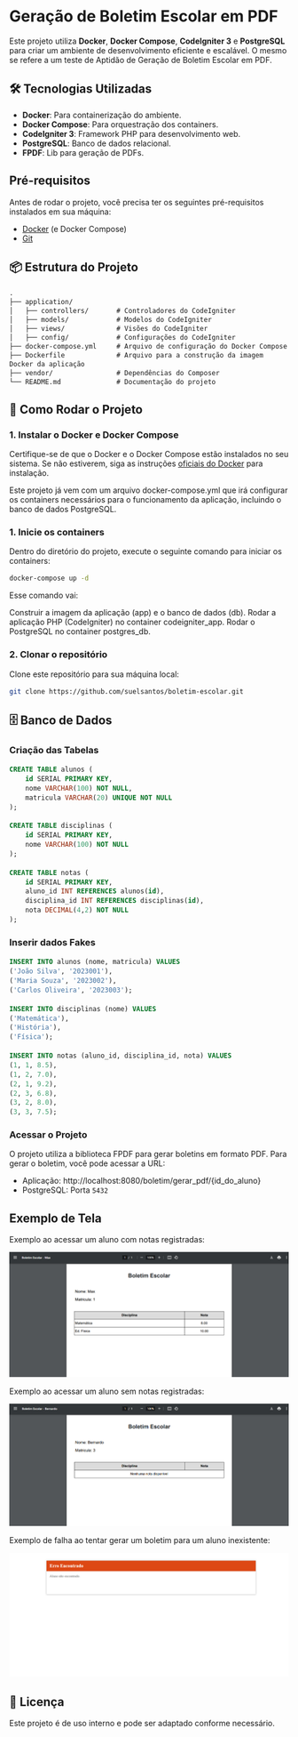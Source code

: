 # Geração de Boletim Escolar em PDF

Este projeto utiliza **Docker**, **Docker Compose**, **CodeIgniter 3** e **PostgreSQL** para criar um ambiente de desenvolvimento eficiente e escalável. O mesmo se refere a um teste de Aptidão de Geração de Boletim Escolar em PDF.

## 🛠 Tecnologias Utilizadas
- **Docker**: Para containerização do ambiente.
- **Docker Compose**: Para orquestração dos containers.
- **CodeIgniter 3**: Framework PHP para desenvolvimento web.
- **PostgreSQL**: Banco de dados relacional.
- **FPDF**: Lib para geração de PDFs.

## Pré-requisitos
Antes de rodar o projeto, você precisa ter os seguintes pré-requisitos instalados em sua máquina:

- [Docker](https://www.docker.com/get-started) (e Docker Compose)
- [Git](https://git-scm.com/)

## 📦 Estrutura do Projeto
```
.
├── application/
│   ├── controllers/       # Controladores do CodeIgniter
│   ├── models/            # Modelos do CodeIgniter
│   ├── views/             # Visões do CodeIgniter
│   ├── config/            # Configurações do CodeIgniter
├── docker-compose.yml     # Arquivo de configuração do Docker Compose
├── Dockerfile             # Arquivo para a construção da imagem Docker da aplicação
├── vendor/                # Dependências do Composer
└── README.md              # Documentação do projeto
```

## 🚀 Como Rodar o Projeto

### 1. Instalar o Docker e Docker Compose
Certifique-se de que o Docker e o Docker Compose estão instalados no seu sistema. Se não estiverem, siga as instruções [oficiais do Docker](https://docs.docker.com/get-docker/) para instalação.

Este projeto já vem com um arquivo docker-compose.yml que irá configurar os containers necessários para o funcionamento da aplicação, incluindo o banco de dados PostgreSQL.

### 1. Inicie os containers
Dentro do diretório do projeto, execute o seguinte comando para iniciar os containers:
```bash
docker-compose up -d
```

Esse comando vai:

Construir a imagem da aplicação (app) e o banco de dados (db).
Rodar a aplicação PHP (CodeIgniter) no container codeigniter_app.
Rodar o PostgreSQL no container postgres_db.

### 2. Clonar o repositório
Clone este repositório para sua máquina local:
```bash
git clone https://github.com/suelsantos/boletim-escolar.git
```

## 🗄 Banco de Dados
### Criação das Tabelas
```sql
CREATE TABLE alunos (
	id SERIAL PRIMARY KEY,
	nome VARCHAR(100) NOT NULL,
	matricula VARCHAR(20) UNIQUE NOT NULL
);

CREATE TABLE disciplinas (
	id SERIAL PRIMARY KEY,
	nome VARCHAR(100) NOT NULL
);

CREATE TABLE notas (
	id SERIAL PRIMARY KEY,
	aluno_id INT REFERENCES alunos(id),
	disciplina_id INT REFERENCES disciplinas(id),
	nota DECIMAL(4,2) NOT NULL
);
```

### Inserir dados Fakes
```sql
INSERT INTO alunos (nome, matricula) VALUES 
('João Silva', '2023001'),
('Maria Souza', '2023002'),
('Carlos Oliveira', '2023003');

INSERT INTO disciplinas (nome) VALUES 
('Matemática'),
('História'),
('Física');

INSERT INTO notas (aluno_id, disciplina_id, nota) VALUES 
(1, 1, 8.5),
(1, 2, 7.0),
(2, 1, 9.2),
(2, 3, 6.8),
(3, 2, 8.0),
(3, 3, 7.5);
```

### Acessar o Projeto
O projeto utiliza a biblioteca FPDF para gerar boletins em formato PDF. Para gerar o boletim, você pode acessar a URL:
- Aplicação: http://localhost:8080/boletim/gerar_pdf/{id_do_aluno}
- PostgreSQL: Porta `5432`

## Exemplo de Tela

Exemplo ao acessar um aluno com notas registradas:

![Exemplo](images/print-01.png)

Exemplo ao acessar um aluno sem notas registradas:

![Exemplo](images/print-02.png)

Exemplo de falha ao tentar gerar um boletim para um aluno inexistente:

![Exemplo](images/print-03.png)

## 📝 Licença
Este projeto é de uso interno e pode ser adaptado conforme necessário.
